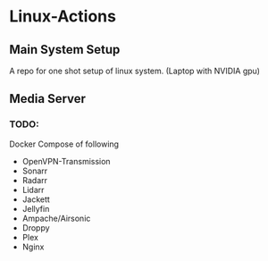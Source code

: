 # Linux-Actions

## Main System Setup

A repo for one shot setup of linux system. (Laptop with NVIDIA gpu)

## Media Server

### TODO:

Docker Compose of following

- OpenVPN-Transmission
- Sonarr
- Radarr
- Lidarr
- Jackett
- Jellyfin
- Ampache/Airsonic
- Droppy
- Plex 
- Nginx
